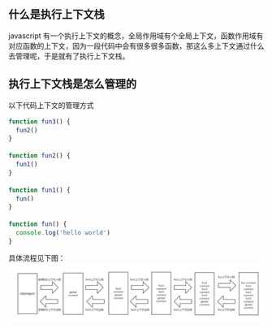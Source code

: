 ## 什么是执行上下文栈

javascript 有一个执行上下文的概念，全局作用域有个全局上下文，函数作用域有对应函数的上下文，因为一段代码中会有很多很多函数，那这么多上下文通过什么去管理呢，于是就有了执行上下文栈。

## 执行上下文栈是怎么管理的

以下代码上下文的管理方式

```js
function fun3() {
  fun2()
}

function fun2() {
  fun1()
}

function fun1() {
  fun()
}

function fun() {
  console.log('hello world')
}
```

具体流程见下图：
![执行上下文流程图](./执行上下文流程图.png)
